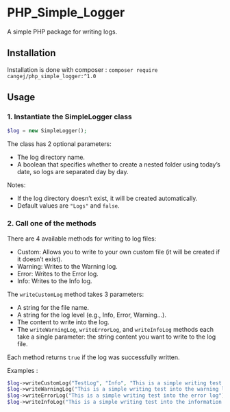 # PHP_Simple_Logger
A simple PHP package for writing logs.

## Installation
Installation is done with composer : `composer require cangej/php_simple_logger:^1.0`

## Usage
### 1. Instantiate the SimpleLogger class

```php
$log = new SimpleLogger();
```

The class has 2 optional parameters:

- The log directory name.
- A boolean that specifies whether to create a nested folder using today’s date, so logs are separated day by day.

Notes:

- If the log directory doesn’t exist, it will be created automatically.
- Default values are `"Logs"` and `false`.

### 2. Call one of the methods
There are 4 available methods for writing to log files:

- Custom: Allows you to write to your own custom file (it will be created if it doesn’t exist).
- Warning: Writes to the Warning log.
- Error: Writes to the Error log.
- Info: Writes to the Info log.

The `writeCustomLog` method takes 3 parameters:
- A string for the file name.
- A string for the log level (e.g., Info, Error, Warning...).
- The content to write into the log.
- The `writeWarningLog`, `writeErrorLog`, and `writeInfoLog` methods each take a single parameter: the string content you want to write to the log file.

Each method returns `true` if the log was successfully written.

Examples :

```php
$log->writeCustomLog("TestLog", "Info", "This is a simple writing test into a custom log");
$log->writeWarningLog("This is a simple writing test into the warning log");
$log->writeErrorLog("This is a simple writing test into the error log");
$log->writeInfoLog("This is a simple writing test into the information log");
```
